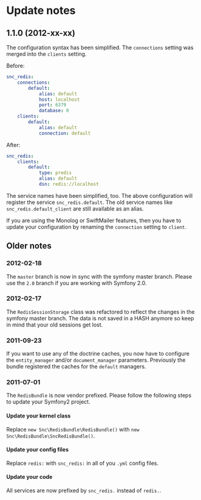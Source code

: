 # Update notes #

## 1.1.0 (2012-xx-xx) ##

The configuration syntax has been simplified. The `connections` setting was
merged into the `clients` setting.

Before:

``` yaml
snc_redis:
    connections:
        default:
            alias: default
            host: localhost
            port: 6379
            database: 0
    clients:
        default:
            alias: default
            connection: default
```

After:

``` yaml
snc_redis:
    clients:
        default:
            type: predis
            alias: default
            dsn: redis://localhost
```

The service names have been simplified, too. The above configuration will
register the service `snc_redis.default`. The old service names like
`snc_redis.default_client` are still available as an alias.

If you are using the Monolog or SwiftMailer features, then you have to
update your configuration by renaming the `connection` setting to `client`.

## Older notes ##

### 2012-02-18 ###

The `master` branch is now in sync with the symfony master branch.
Please use the `2.0` branch if you are working with Symfony 2.0.

### 2012-02-17 ###

The `RedisSessionStorage` class was refactored to reflect the changes
in the symfony master branch. The data is not saved in a HASH anymore
so keep in mind that your old sessions get lost.

### 2011-09-23 ###

If you want to use any of the doctrine caches, you now have to
configure the `entity_manager` and/or `document_manager` parameters.
Previously the bundle registered the caches for the `default` managers.

### 2011-07-01 ###

The `RedisBundle` is now vendor prefixed.
Please follow the following steps to update your Symfony2 project.

#### Update your kernel class ####

Replace `new Snc\RedisBundle\RedisBundle()` with `new Snc\RedisBundle\SncRedisBundle()`.

#### Update your config files ####

Replace `redis:` with `snc_redis:` in all of you `.yml` config files.

#### Update your code ####

All services are now prefixed by `snc_redis.` instead of `redis.`.
